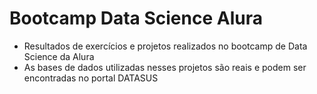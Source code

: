 # Bootcamp Data Science Alura

* Resultados de exercícios e projetos realizados no bootcamp de Data Science da Alura
* As bases de dados utilizadas nesses projetos são reais e podem ser encontradas no portal DATASUS

